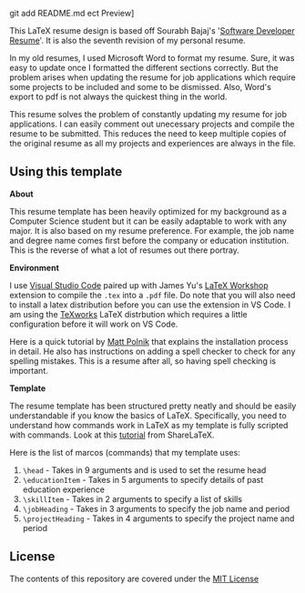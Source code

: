 git add README.md
ect Preview]

This LaTeX resume design is based off Sourabh Bajaj's '[Software Developer Resume](https://github.com/sb2nov/resume)'. It is also the seventh revision of my personal resume.

In my old resumes, I used Microsoft Word to format my resume. Sure, it was easy to update once I formatted the different sections correctly. But the problem arises when updating the resume for job applications which require some projects to be included and some to be dismissed. Also, Word's export to pdf is not always the quickest thing in the world.

This resume solves the problem of constantly updating my resume for job applications. I can easily comment out unecessary projects and compile the resume to be submitted. This reduces the need to keep multiple copies of the original resume as all my projects and experiences are always in the file. 

## Using this template

**About**

This resume template has been heavily optimized for my background as a Computer Science student but it can be easily adaptable to work with any major. It is also based on my resume preference. For example, the job name and degree name comes first before the company or education institution. This is the reverse of what a lot of resumes out there portray.

**Environment**

I use [Visual Studio Code](https://code.visualstudio.com/) paired up with James Yu's [LaTeX Workshop](https://github.com/James-Yu/LaTeX-Workshop) extension to compile the `.tex` into a `.pdf` file. Do note that you will also need to install a latex distribution before you can use the extension in VS Code. I am using the [TeXworks](https://github.com/TeXworks/texworks) LaTeX distrbution which requires a little configuration before it will work on VS Code. 

Here is a quick tutorial by [Matt Polnik](https://pmateusz.github.io/latex/2017/03/29/vs-code-latex-editor.html) that explains the installation process in detail. He also has instructions on adding a spell checker to check for any spelling mistakes. This is a resume after all, so having spell checking is important.

**Template**

The resume template has been structured pretty neatly and should be easily understandable if you know the basics of LaTeX. Specifically, you need to understand how commands work in LaTeX as my template is fully scripted with commands. Look at this [tutorial](https://www.sharelatex.com/learn/Commands) from ShareLaTeX. 

Here is the list of marcos (commands) that my template uses: 
1. `\head` - Takes in 9 arguments and is used to set the resume head
2. `\educationItem` - Takes in 5 arguments to specify details of past education experience
3. `\skillItem` - Takes in 2 arguments to specify a list of skills
4. `\jobHeading` - Takes in 3 arguments to specify the job name and period
4. `\projectHeading` - Takes in 4 arguments to specify the project name and period

## License

The contents of this repository are covered under the [MIT License](https://github.com/exthazor/resume/blob/master/LICENSE)
